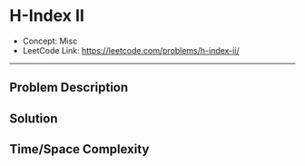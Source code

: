# H-Index II

- Concept: Misc
- LeetCode Link: https://leetcode.com/problems/h-index-ii/

---

## Problem Description

## Solution

## Time/Space Complexity


